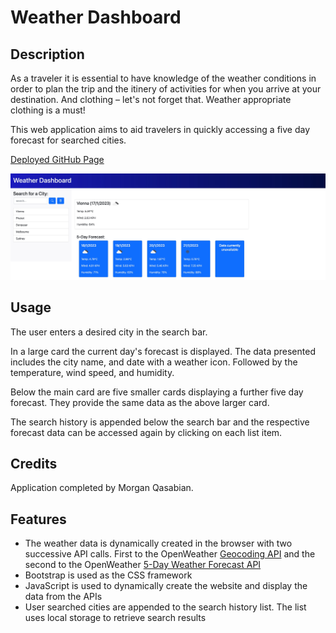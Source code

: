 # Weather Dashboard

## Description 

As a traveler it is essential to have knowledge of the weather conditions in order to plan the trip and the itinery of activities for when you arrive at your destination. And clothing – let's not forget that. Weather appropriate clothing is a must!

This web application aims to aid travelers in quickly accessing a five day forecast for searched cities. 

[Deployed GitHub Page](https://mqas1.github.io/weather-dashboard/)

![Screenshot of deployed application](/assets/images/screenshot.jpeg)

## Usage

The user enters a desired city in the search bar.

In a large card the current day's forecast is displayed. The data presented includes the city name, and date with a weather icon. Followed by the temperature, wind speed, and humidity.

Below the main card are five smaller cards displaying a further five day forecast. They provide the same data as the above larger card.

The search history is appended below the search bar and the respective forecast data can be accessed again by clicking on each list item.

## Credits

Application completed by Morgan Qasabian.

## Features

- The weather data is dynamically created in the browser with two successive API calls. First to the OpenWeather [Geocoding API](https://openweathermap.org/api/geocoding-api) and the second to the OpenWeather [5-Day Weather Forecast API](https://openweathermap.org/forecast5)
- Bootstrap is used as the CSS framework
- JavaScript is used to dynamically create the website and display the data from the APIs
- User searched cities are appended to the search history list. The list uses local storage to retrieve search results